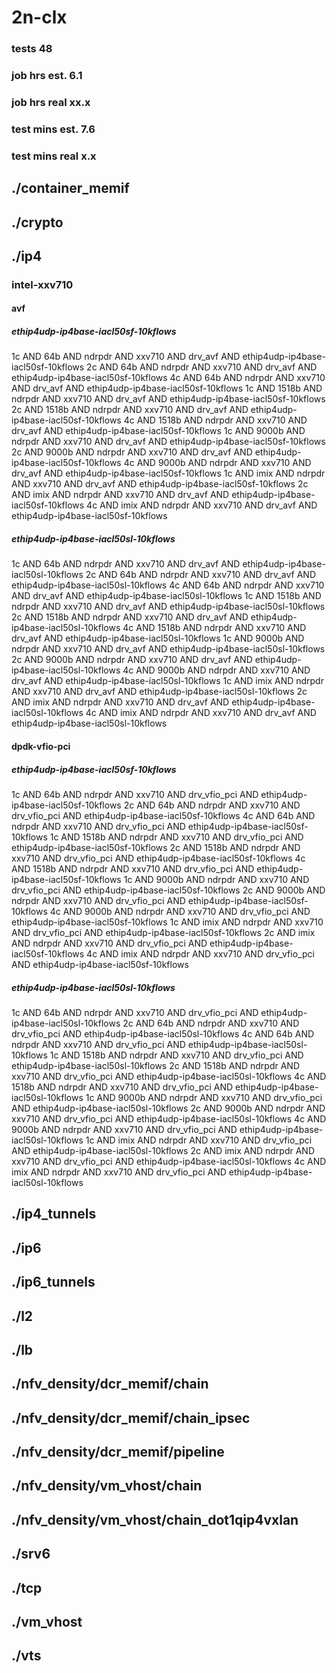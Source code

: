 # 2n-clx
### tests 48
### job hrs est. 6.1
### job hrs real xx.x
### test mins est. 7.6
### test mins real x.x
## ./container_memif
## ./crypto
## ./ip4
### intel-xxv710
#### avf
##### ethip4udp-ip4base-iacl50sf-10kflows
1c AND 64b AND ndrpdr AND xxv710 AND drv_avf AND ethip4udp-ip4base-iacl50sf-10kflows
2c AND 64b AND ndrpdr AND xxv710 AND drv_avf AND ethip4udp-ip4base-iacl50sf-10kflows
4c AND 64b AND ndrpdr AND xxv710 AND drv_avf AND ethip4udp-ip4base-iacl50sf-10kflows
1c AND 1518b AND ndrpdr AND xxv710 AND drv_avf AND ethip4udp-ip4base-iacl50sf-10kflows
2c AND 1518b AND ndrpdr AND xxv710 AND drv_avf AND ethip4udp-ip4base-iacl50sf-10kflows
4c AND 1518b AND ndrpdr AND xxv710 AND drv_avf AND ethip4udp-ip4base-iacl50sf-10kflows
1c AND 9000b AND ndrpdr AND xxv710 AND drv_avf AND ethip4udp-ip4base-iacl50sf-10kflows
2c AND 9000b AND ndrpdr AND xxv710 AND drv_avf AND ethip4udp-ip4base-iacl50sf-10kflows
4c AND 9000b AND ndrpdr AND xxv710 AND drv_avf AND ethip4udp-ip4base-iacl50sf-10kflows
1c AND imix AND ndrpdr AND xxv710 AND drv_avf AND ethip4udp-ip4base-iacl50sf-10kflows
2c AND imix AND ndrpdr AND xxv710 AND drv_avf AND ethip4udp-ip4base-iacl50sf-10kflows
4c AND imix AND ndrpdr AND xxv710 AND drv_avf AND ethip4udp-ip4base-iacl50sf-10kflows
##### ethip4udp-ip4base-iacl50sl-10kflows
1c AND 64b AND ndrpdr AND xxv710 AND drv_avf AND ethip4udp-ip4base-iacl50sl-10kflows
2c AND 64b AND ndrpdr AND xxv710 AND drv_avf AND ethip4udp-ip4base-iacl50sl-10kflows
4c AND 64b AND ndrpdr AND xxv710 AND drv_avf AND ethip4udp-ip4base-iacl50sl-10kflows
1c AND 1518b AND ndrpdr AND xxv710 AND drv_avf AND ethip4udp-ip4base-iacl50sl-10kflows
2c AND 1518b AND ndrpdr AND xxv710 AND drv_avf AND ethip4udp-ip4base-iacl50sl-10kflows
4c AND 1518b AND ndrpdr AND xxv710 AND drv_avf AND ethip4udp-ip4base-iacl50sl-10kflows
1c AND 9000b AND ndrpdr AND xxv710 AND drv_avf AND ethip4udp-ip4base-iacl50sl-10kflows
2c AND 9000b AND ndrpdr AND xxv710 AND drv_avf AND ethip4udp-ip4base-iacl50sl-10kflows
4c AND 9000b AND ndrpdr AND xxv710 AND drv_avf AND ethip4udp-ip4base-iacl50sl-10kflows
1c AND imix AND ndrpdr AND xxv710 AND drv_avf AND ethip4udp-ip4base-iacl50sl-10kflows
2c AND imix AND ndrpdr AND xxv710 AND drv_avf AND ethip4udp-ip4base-iacl50sl-10kflows
4c AND imix AND ndrpdr AND xxv710 AND drv_avf AND ethip4udp-ip4base-iacl50sl-10kflows
#### dpdk-vfio-pci
##### ethip4udp-ip4base-iacl50sf-10kflows
1c AND 64b AND ndrpdr AND xxv710 AND drv_vfio_pci AND ethip4udp-ip4base-iacl50sf-10kflows
2c AND 64b AND ndrpdr AND xxv710 AND drv_vfio_pci AND ethip4udp-ip4base-iacl50sf-10kflows
4c AND 64b AND ndrpdr AND xxv710 AND drv_vfio_pci AND ethip4udp-ip4base-iacl50sf-10kflows
1c AND 1518b AND ndrpdr AND xxv710 AND drv_vfio_pci AND ethip4udp-ip4base-iacl50sf-10kflows
2c AND 1518b AND ndrpdr AND xxv710 AND drv_vfio_pci AND ethip4udp-ip4base-iacl50sf-10kflows
4c AND 1518b AND ndrpdr AND xxv710 AND drv_vfio_pci AND ethip4udp-ip4base-iacl50sf-10kflows
1c AND 9000b AND ndrpdr AND xxv710 AND drv_vfio_pci AND ethip4udp-ip4base-iacl50sf-10kflows
2c AND 9000b AND ndrpdr AND xxv710 AND drv_vfio_pci AND ethip4udp-ip4base-iacl50sf-10kflows
4c AND 9000b AND ndrpdr AND xxv710 AND drv_vfio_pci AND ethip4udp-ip4base-iacl50sf-10kflows
1c AND imix AND ndrpdr AND xxv710 AND drv_vfio_pci AND ethip4udp-ip4base-iacl50sf-10kflows
2c AND imix AND ndrpdr AND xxv710 AND drv_vfio_pci AND ethip4udp-ip4base-iacl50sf-10kflows
4c AND imix AND ndrpdr AND xxv710 AND drv_vfio_pci AND ethip4udp-ip4base-iacl50sf-10kflows
##### ethip4udp-ip4base-iacl50sl-10kflows
1c AND 64b AND ndrpdr AND xxv710 AND drv_vfio_pci AND ethip4udp-ip4base-iacl50sl-10kflows
2c AND 64b AND ndrpdr AND xxv710 AND drv_vfio_pci AND ethip4udp-ip4base-iacl50sl-10kflows
4c AND 64b AND ndrpdr AND xxv710 AND drv_vfio_pci AND ethip4udp-ip4base-iacl50sl-10kflows
1c AND 1518b AND ndrpdr AND xxv710 AND drv_vfio_pci AND ethip4udp-ip4base-iacl50sl-10kflows
2c AND 1518b AND ndrpdr AND xxv710 AND drv_vfio_pci AND ethip4udp-ip4base-iacl50sl-10kflows
4c AND 1518b AND ndrpdr AND xxv710 AND drv_vfio_pci AND ethip4udp-ip4base-iacl50sl-10kflows
1c AND 9000b AND ndrpdr AND xxv710 AND drv_vfio_pci AND ethip4udp-ip4base-iacl50sl-10kflows
2c AND 9000b AND ndrpdr AND xxv710 AND drv_vfio_pci AND ethip4udp-ip4base-iacl50sl-10kflows
4c AND 9000b AND ndrpdr AND xxv710 AND drv_vfio_pci AND ethip4udp-ip4base-iacl50sl-10kflows
1c AND imix AND ndrpdr AND xxv710 AND drv_vfio_pci AND ethip4udp-ip4base-iacl50sl-10kflows
2c AND imix AND ndrpdr AND xxv710 AND drv_vfio_pci AND ethip4udp-ip4base-iacl50sl-10kflows
4c AND imix AND ndrpdr AND xxv710 AND drv_vfio_pci AND ethip4udp-ip4base-iacl50sl-10kflows
## ./ip4_tunnels
## ./ip6
## ./ip6_tunnels
## ./l2
## ./lb
## ./nfv_density/dcr_memif/chain
## ./nfv_density/dcr_memif/chain_ipsec
## ./nfv_density/dcr_memif/pipeline
## ./nfv_density/vm_vhost/chain
## ./nfv_density/vm_vhost/chain_dot1qip4vxlan
## ./srv6
## ./tcp
## ./vm_vhost
## ./vts
